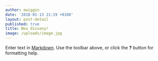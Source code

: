 ```yaml
---
author: ewiggin
date: '2018-01-13 21:19 +0100'
layout: post-detail
published: true
title: Nou disseny!
image: /uploads/image.jpg
---
```


Enter text in [Markdown](http://daringfireball.net/projects/markdown/). Use the toolbar above, or click the **?** button for formatting help.
